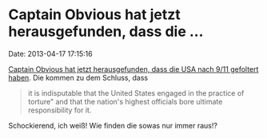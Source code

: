 Captain Obvious hat jetzt herausgefunden, dass die \...
=======================================================

Date: 2013-04-17 17:15:16

[Captain Obvious hat jetzt herausgefunden, dass die USA nach 9/11
gefoltert
haben](http://www.nytimes.com/2013/04/16/world/us-practiced-torture-after-9-11-nonpartisan-review-concludes.html?pagewanted=all).
Die kommen zu dem Schluss, dass

> it is indisputable that the United States engaged in the practice of
> torture" and that the nation's highest officials bore ultimate
> responsibility for it.

Schockierend, ich weiß! Wie finden die sowas nur immer raus!?
